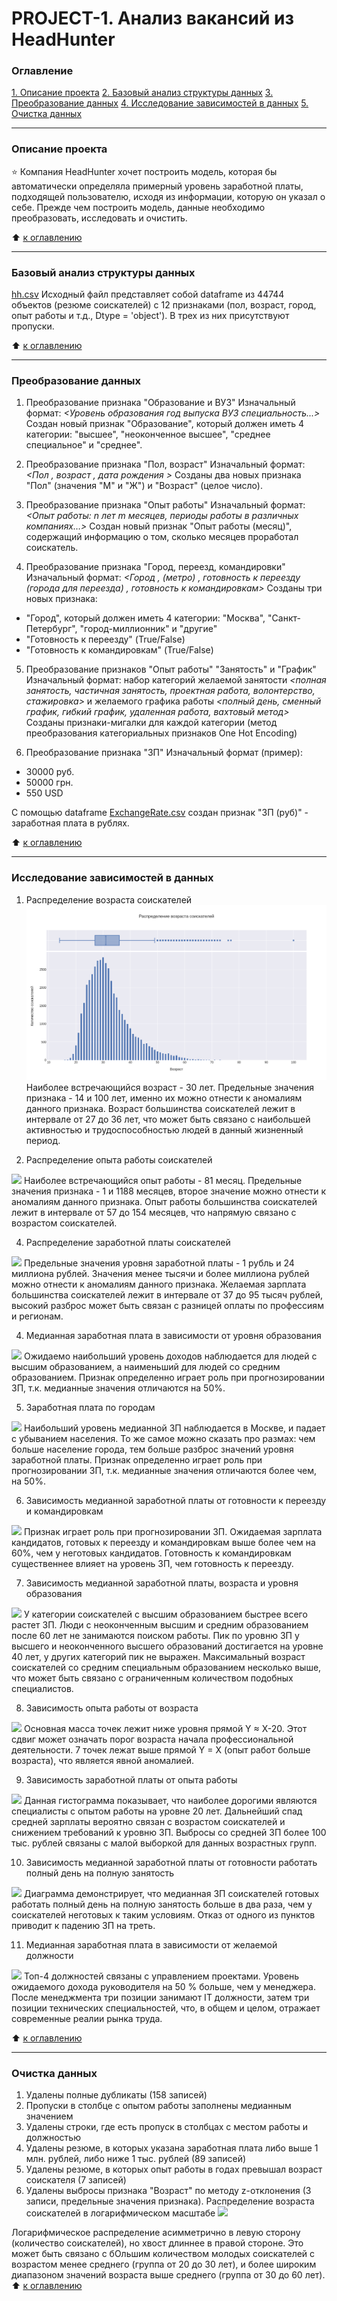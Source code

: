 # PROJECT-1. Анализ вакансий из HeadHunter 

### Оглавление 
[1. Описание проекта](https://github.com/IgorA62/HH_data_project/blob/main/README.md#Описание-проекта) 
[2. Базовый анализ структуры данных](https://github.com/IgorA62/HH_data_project/blob/main/README.md#Базовый-анализ-структуры-данных) 
[3. Преобразование данных](https://github.com/HH_data_project/Project0/blob/main/README.md#Преобразование-данных) 
[4. Исследование зависимостей в данных](https://github.com/HH_data_project/Project0/blob/main/README.md#Исследование-зависимостей-в-данных) 
[5. Очистка данных](https://github.com/IgorA62/HH_data_project/blob/main/README.md#Очистка-данных) 
 
____
### Описание проекта 
⭐ Компания HeadHunter хочет построить модель, которая бы автоматически определяла примерный уровень заработной платы, подходящей пользователю, исходя из информации, которую он указал о себе. Прежде чем построить модель, данные необходимо преобразовать, исследовать и очистить.
 
:arrow_up: [к оглавлению](https://github.com/IgorA62/HH_data_project/blob/main/README.md#Оглавление)
 ____
### Базовый анализ структуры данных
[hh.csv](https://drive.google.com/file/d/1IH_0aL3kU0N08PTw4wsdGGJUX-foeqjD/view?usp=sharing)
Исходный файл представляет собой dataframe из 44744 объектов (резюме соискателей) с 12 признаками (пол, возраст, город, опыт работы и т.д., Dtype = 'object'). В трех из них присутствуют пропуски.

:arrow_up: [к оглавлению](https://github.com/IgorA62/HH_data_project/blob/main/README.md#Оглавление)
____
### Преобразование данных

1. Преобразование признака "Образование и ВУЗ"
Изначальный формат: *<Уровень образования год выпуска ВУЗ специальность...>*
Создан новый признак "Образование", который должен иметь 4 категории: "высшее", "неоконченное высшее", "среднее специальное" и "среднее".

2. Преобразование признака "Пол, возраст"
Изначальный формат: *<Пол , возраст , дата рождения >*
Созданы два новых признака "Пол" (значения "М" и "Ж") и "Возраст" (целое число).

3. Преобразование признака "Опыт работы"
Изначальный формат: *<Опыт работы: n лет m месяцев, периоды работы в различных компаниях…>*
Создан новый признак "Опыт работы (месяц)", содержащий информацию о том, сколько месяцев проработал соискатель.

4. Преобразование признака "Город, переезд, командировки"
Изначальный формат: *<Город , (метро) , готовность к переезду (города для переезда) , готовность к командировкам>*
Созданы три новых признака:
- "Город", который должен иметь 4 категории: "Москва", "Санкт-Петербург", "город-миллионник" и "другие"
- "Готовность к переезду" (True/False)
- "Готовность к командировкам" (True/False)

5. Преобразование признаков "Опыт работы" "Занятость" и "График"
Изначальный формат: набор категорий желаемой занятости *<полная занятость, частичная занятость, проектная работа, волонтерство, стажировка>* и желаемого графика работы *<полный день, сменный график, гибкий график, удаленная работа, вахтовый метод>*
Созданы признаки-мигалки для каждой категории (метод преобразования категориальных признаков One Hot Encoding)

6. Преобразование признака "ЗП"
Изначальный формат (пример):
- 30000 руб.
- 50000 грн.
- 550 USD

С помощью dataframe [ExchangeRate.csv](https://drive.google.com/file/d/1B2o74P-ScqCo7zHp3pPV1u-m5CEKawLV/view?usp=sharing) создан признак "ЗП (руб)" - заработная плата в рублях.

:arrow_up: [к оглавлению](https://github.com/IgorA62/HH_data_project/blob/main/README.md#Оглавление)
 ____
### Исследование зависимостей в данных 
1. Распределение возраста соискателей 
![](https://github.com/IgorAbalakin/HH_data_project/blob/main/age%20distribution.png?raw=true) 
Наиболее встречающийся возраст - 30 лет. Предельные значения признака - 14 и 100 лет, именно их можно отнести к аномалиям данного признака. Возраст большинства соискателей лежит в интервале от 27 до 36 лет, что может быть связано с наибольшей активностью и трудоспособностью людей в данный жизненный период.

2. Распределение опыта работы соискателей

![](https://)
Наиболее встречающийся опыт работы - 81 месяц. Предельные значения признака - 1 и 1188 месяцев, второе значение можно отнести к аномалиям данного признака. Опыт работы большинства соискателей лежит в интервале от 57 до 154 месяцев, что напрямую связано с возрастом соискателей.

4. Распределение заработной платы соискателей

![](https://) 
Предельные значения уровня заработной платы - 1 рубль и 24 миллиона рублей. Значения менее тысячи и более миллиона рублей можно отнести к аномалиям данного признака. Желаемая зарплата большинства соискателей лежит в интервале от 37 до 95 тысяч рублей, высокий разброс может быть связан с разницей оплаты по профессиям и регионам.

4. Медианная заработная плата в зависимости от уровня образования

![](https://)
Ожидаемо наибольший уровень доходов наблюдается для людей с высшим образованием, а наименьший для людей со средним образованием. Признак определенно играет роль при прогнозировании ЗП, т.к. медианные значения отличаются на 50%.

5. Заработная плата по городам

![](https://)
Наибольший уровень медианной ЗП наблюдается в Москве, и падает с убыванием населения. То же самое можно сказать про размах: чем больше население города, тем больше разброс значений уровня заработной платы. Признак определенно играет роль при прогнозировании ЗП, т.к. медианные значения отличаются более чем, на 50%.

6. Зависимость медианной заработной платы от готовности к переезду и командировкам

![](https://)
Признак играет роль при прогнозировании ЗП. Ожидаемая зарплата кандидатов, готовых к переезду и командировкам выше более чем на 60%, чем у неготовых кандидатов. Готовность к командировкам существеннее влияет на уровень ЗП, чем готовность к переезду.

7. Зависимость медианной заработной платы, возраста и уровня образования

![](https://)
У категории соискателей с высшим образованием быстрее всего растет ЗП. Люди с неоконченным высшим и средним образованием после 60 лет не занимаются поиском работы. Пик по уровню ЗП у высшего и неоконченного высшего образований достигается на уровне 40 лет, у других категорий пик не выражен. Максимальный возраст соискателей со средним специальным образованием несколько выше, что может быть связано с ограниченным количеством подобных специалистов.

8. Зависимость опыта работы от возраста

![](https://)
Основная масса точек лежит ниже уровня прямой Y ≈ X-20. Этот сдвиг может означать порог возраста начала профессиональной деятельности. 7 точек лежат выше прямой Y = X (опыт работ больше возраста), что является явной аномалией.

9. Зависимость заработной платы от опыта работы

![](https://)
Данная гистограмма показывает, что наиболее дорогими являются специалисты с опытом работы на уровне 20 лет. Дальнейший спад средней зарплаты вероятно связан с возрастом соискателей и снижением требований к уровню ЗП. Выбросы со средней ЗП более 100 тыс. рублей связаны с малой выборкой для данных возрастных групп.

10. Зависимость медианной заработной платы от готовности работать полный день на полную занятость

![](https://)
Диаграмма демонстрирует, что медианная ЗП соискателей готовых работать полный день на полную занятость больше в два раза, чем у соискателей неготовых к таким условиям. Отказ от одного из пунктов приводит к падению ЗП на треть.

11. Медианная заработная плата в зависимости от желаемой должности

![](https://)
Топ-4 должностей связаны с управлением проектами. Уровень ожидаемого дохода руководителя на 50 % больше, чем у менеджера. После менеджмента три позиции занимают IT должности, затем три позиции технических специальностей, что, в общем и целом, отражает современные реалии рынка труда.

:arrow_up: [к оглавлению](https://github.com/IgorA62/HH_data_project/blob/main/README.md#Оглавление)
 
____
### Очистка данных
1. Удалены полные дубликаты (158 записей)
2. Пропуски в столбце с опытом работы заполнены медианным значением
3. Удалены строки, где есть пропуск в столбцах с местом работы и должностью
4. Удалены резюме, в которых указана заработная плата либо выше 1 млн. рублей, либо ниже 1 тыс. рублей (89 записей)
5. Удалены резюме, в которых опыт работы в годах превышал возраст соискателя (7 записей)
6. Удалены выбросы признака "Возраст" по методу z-отклонения (3 записи, предельные значения признака).
Распределение возраста соискателей в логарифмическом масштабе
![](https://)

Логарифмическое распределение асимметрично в левую сторону (количество соискателей), но хвост длиннее в правой стороне. Это может быть связано с бОльшим количеством молодых соискателей с возрастом менее среднего (группа от 20 до 30 лет), и более широким диапазоном значений возраста выше среднего (группа от 30 до 60 лет).
:arrow_up: [к оглавлению](https://github.com/IgorA62/HH_data_project/blob/main/README.md#Оглавление)
 
